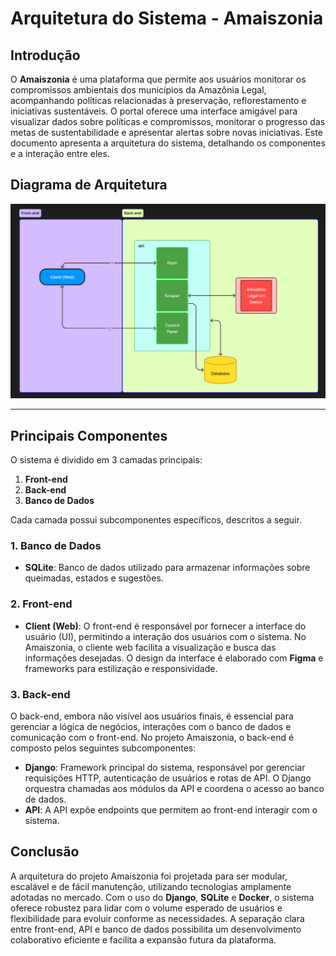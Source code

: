 # Arquitetura do Sistema - Amaiszonia

## Introdução

O **Amaiszonia** é uma plataforma que permite aos usuários monitorar os compromissos ambientais dos municípios da Amazônia Legal, acompanhando políticas relacionadas à preservação, reflorestamento e iniciativas sustentáveis. O portal oferece uma interface amigável para visualizar dados sobre políticas e compromissos, monitorar o progresso das metas de sustentabilidade e apresentar alertas sobre novas iniciativas. Este documento apresenta a arquitetura do sistema, detalhando os componentes e a interação entre eles.

## Diagrama de Arquitetura

![Diagrama de Arquitetura](images/diagrama-arquitetura.png)


---

## Principais Componentes

O sistema é dividido em 3 camadas principais:

1. **Front-end**  
2. **Back-end**  
3. **Banco de Dados**  

Cada camada possui subcomponentes específicos, descritos a seguir.

### 1. Banco de Dados

- **SQLite**: Banco de dados utilizado para armazenar informações sobre queimadas, estados e sugestões.  

### 2. Front-end

- **Client (Web)**: O front-end é responsável por fornecer a interface do usuário (UI), permitindo a interação dos usuários com o sistema. No Amaiszonia, o cliente web facilita a visualização e busca das informações desejadas. O design da interface é elaborado com **Figma** e frameworks para estilização e responsividade.  

### 3. Back-end

O back-end, embora não visível aos usuários finais, é essencial para gerenciar a lógica de negócios, interações com o banco de dados e comunicação com o front-end. No projeto Amaiszonia, o back-end é composto pelos seguintes subcomponentes:

- **Django**: Framework principal do sistema, responsável por gerenciar requisições HTTP, autenticação de usuários e rotas de API. O Django orquestra chamadas aos módulos da API e coordena o acesso ao banco de dados.  
- **API**: A API expõe endpoints que permitem ao front-end interagir com o sistema.  

## Conclusão

A arquitetura do projeto Amaiszonia foi projetada para ser modular, escalável e de fácil manutenção, utilizando tecnologias amplamente adotadas no mercado. Com o uso do **Django**, **SQLite** e **Docker**, o sistema oferece robustez para lidar com o volume esperado de usuários e flexibilidade para evoluir conforme as necessidades. A separação clara entre front-end, API e banco de dados possibilita um desenvolvimento colaborativo eficiente e facilita a expansão futura da plataforma.